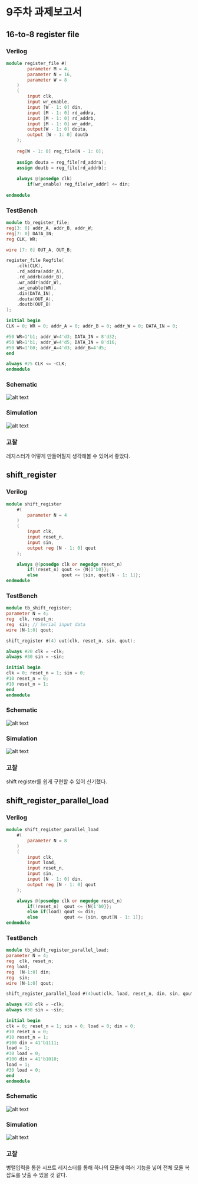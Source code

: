# 9주차 과제보고서

## 16-to-8 register file

### Verilog

```verilog
module register_file #(
        parameter M = 4,
        parameter N = 16,
        parameter W = 8   
    )
    (
        input clk,
        input wr_enable,
        input [W - 1: 0] din,
        input [M - 1: 0] rd_addra,
        input [M - 1: 0] rd_addrb,
        input [M - 1: 0] wr_addr,
        output[W - 1: 0] douta, 
        output [W - 1: 0] doutb
    );
    
    reg[W - 1: 0] reg_file[N - 1: 0];
    
    assign douta = reg_file[rd_addra];
    assign doutb = reg_file[rd_addrb];
    
    always @(posedge clk)
        if(wr_enable) reg_file[wr_addr] <= din;
        
endmodule
```

### TestBench

```verilog
module tb_register_file;
reg[3: 0] addr_A, addr_B, addr_W;
reg[7: 0] DATA_IN;
reg CLK, WR;

wire [7: 0] OUT_A, OUT_B;

register_file Regfile(
    .clk(CLK),
    .rd_addra(addr_A),
    .rd_addrb(addr_B),
    .wr_addr(addr_W),
    .wr_enable(WR),
    .din(DATA_IN),
    .douta(OUT_A),
    .doutb(OUT_B)
);

initial begin
CLK = 0; WR = 0; addr_A = 0; addr_B = 0; addr_W = 0; DATA_IN = 0;

#50 WR=1'b1; addr_W=4'd3; DATA_IN = 8'd32;
#50 WR=1'b1; addr_W=4'd5; DATA_IN = 8'd16;
#50 WR=1'b0; addr_A=4'd3; addr_B=4'd5;
end

always #25 CLK <= ~CLK;
endmodule
```

### Schematic

![alt text](images/image.png)

### Simulation

![alt text](images/image-1.png)

### 고찰

레지스터가 어떻게 만들어질지 생각해볼 수 있어서 좋았다.

## shift_register

### Verilog

```verilog
module shift_register
    #(
        parameter N = 4
    )
    (
        input clk,
        input reset_n,
        input sin,
        output reg [N - 1: 0] qout
    );

    always @(posedge clk or negedge reset_n)
        if(!reset_n) qout <= {N{1'b0}};
        else         qout <= {sin, qout[N - 1: 1]};
endmodule
```

### TestBench

```verilog
module tb_shift_register;
parameter N = 4;
reg  clk, reset_n;
reg  sin; // Serial input data
wire [N-1:0] qout;

shift_register #(4) uut(clk, reset_n, sin, qout);

always #20 clk = ~clk;
always #30 sin = ~sin;

initial begin
clk = 0; reset_n = 1; sin = 0;
#10 reset_n = 0;
#10 reset_n = 1;
end
endmodule
```

### Schematic

![alt text](images/image-2.png)

### Simulation

![alt text](images/image-3.png)

### 고찰

shift register를 쉽게 구현할 수 있어 신기했다.

## shift_register_parallel_load

### Verilog

```verilog
module shift_register_parallel_load
    #(
        parameter N = 8
    )
    (
        input clk,
        input load,
        input reset_n,
        input sin,
        input [N - 1: 0] din,
        output reg [N - 1: 0] qout
    );

    always @(posedge clk or negedge reset_n)
        if(!reset_n)  qout <= {N{1'b0}};
        else if(load) qout <= din;
        else          qout <= {sin, qout[N - 1: 1]};
endmodule
```

### TestBench

```verilog
module tb_shift_register_parallel_load;
parameter N = 4;
reg  clk, reset_n;
reg load;
reg  [N-1:0] din;
reg  sin;
wire [N-1:0] qout;

shift_register_parallel_load #(4)uut(clk, load, reset_n, din, sin, qout);

always #20 clk = ~clk;
always #30 sin = ~sin;

initial begin
clk = 0; reset_n = 1; sin = 0; load = 0; din = 0;
#10 reset_n = 0;
#10 reset_n = 1;
#100 din = 41'b1111;
load = 1;
#30 load = 0;
#100 din = 41'b1010;
load = 1;
#30 load = 0;
end
endmodule
```

### Schematic

![alt text](images/image-4.png)

### Simulation

![alt text](images/image-5.png)

### 고찰

병렬입력을 통한 시프트 레지스터를 통해
하나의 모듈에 여러 기능을 넣어 전체 모듈 복잡도를 낮출 수 있을 것 같다.
